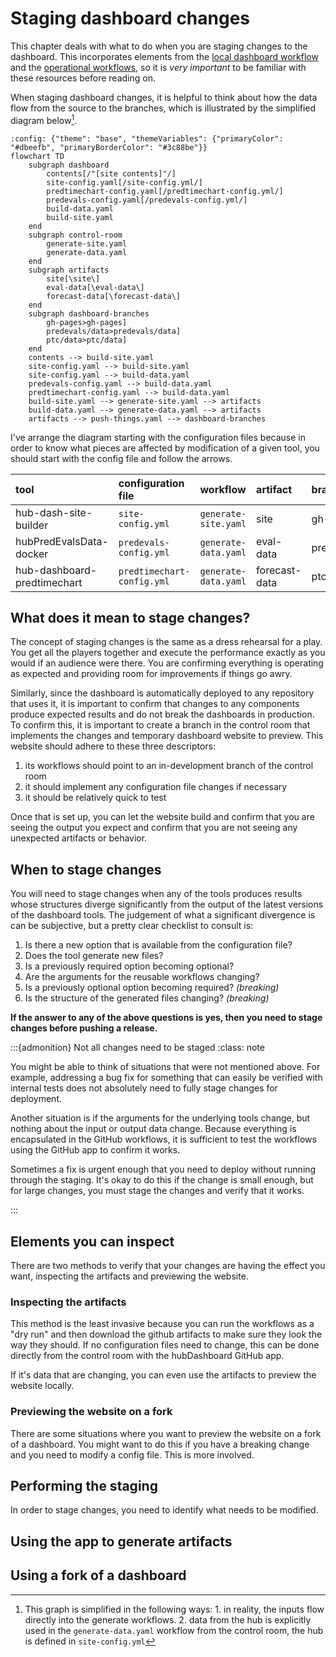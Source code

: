 # Staging dashboard changes

This chapter deals with what to do when you are staging changes to the
dashboard. This incorporates elements from the [local dashboard
workflow](./dashboard-local.md) and the [operational
workflows](./dashboard-workflows.md), so it is _very important_ to be familiar
with these resources before reading on.

When staging dashboard changes, it is helpful to think about how the data flow
from the source to the branches, which is illustrated by the simplified diagram
below[^hub-source].

[^hub-source]: This graph is simplified in the following ways: 1. in reality,
    the inputs flow directly into the generate workflows. 2. data from the hub
    is explicitly used in the `generate-data.yaml` workflow from the control
    room, the hub is defined in `site-config.yml`

```{mermaid}
:config: {"theme": "base", "themeVariables": {"primaryColor": "#dbeefb", "primaryBorderColor": "#3c88be"}}
flowchart TD
    subgraph dashboard
        contents[/"[site contents]"/]
        site-config.yaml[/site-config.yml/]
        predtimechart-config.yaml[/predtimechart-config.yml/]
        predevals-config.yaml[/predevals-config.yml/]
        build-data.yaml
        build-site.yaml
    end
    subgraph control-room
        generate-site.yaml
        generate-data.yaml
    end
    subgraph artifacts
        site[\site\]
        eval-data[\eval-data\]
        forecast-data[\forecast-data\]
    end
    subgraph dashboard-branches
        gh-pages>gh-pages]
        predevals/data>predevals/data]
        ptc/data>ptc/data]
    end
    contents --> build-site.yaml
    site-config.yaml --> build-site.yaml
    site-config.yaml --> build-data.yaml
    predevals-config.yaml --> build-data.yaml
    predtimechart-config.yaml --> build-data.yaml
    build-site.yaml --> generate-site.yaml --> artifacts
    build-data.yaml --> generate-data.yaml --> artifacts
    artifacts --> push-things.yaml --> dashboard-branches
```

I've arrange the diagram starting with the configuration files because in order
to know what pieces are affected by modification of a given tool, you should
start with the config file and follow the arrows.

| tool | configuration file | workflow | artifact | branch |
| :--- | :----------------- | :------- | :------- | :----- |
| hub-dash-site-builder | `site-config.yml` | `generate-site.yaml` | site | gh-pages |
| hubPredEvalsData-docker | `predevals-config.yml` | `generate-data.yaml` | eval-data | predevals/data |
| hub-dashboard-predtimechart | `predtimechart-config.yml` | `generate-data.yaml` | forecast-data | ptc/data |

## What does it mean to stage changes?

The concept of staging changes is the same as a dress rehearsal for a play. You
get all the players together and execute the performance exactly as you would if
an audience were there. You are confirming everything is operating as expected
and providing room for improvements if things go awry.

Similarly, since the dashboard is automatically deployed to any repository that
uses it, it is important to confirm that changes to any components produce
expected results and do not break the dashboards in production. To confirm
this, it is important to create a branch in the control room that implements
the changes and temporary dashboard website to preview. This website should
adhere to these three descriptors:

1. its workflows should point to an in-development branch of the control room
2. it should implement any configuration file changes if necessary
3. it should be relatively quick to test

Once that is set up, you can let the website build and confirm that you are
seeing the output you expect and confirm that you are not seeing any unexpected
artifacts or behavior.

## When to stage changes

You will need to stage changes when any of the tools produces results whose
structures diverge significantly from the output of the latest versions of the
dashboard tools. The judgement of what a significant divergence is can be
subjective, but a pretty clear checklist to consult is:

 1. Is there a new option that is available from the configuration file?
 1. Does the tool generate new files?
 1. Is a previously required option becoming optional?
 1. Are the arguments for the reusable workflows changing?
 1. Is a previously optional option becoming required? _(breaking)_
 1. Is the structure of the generated files changing? _(breaking)_

**If the answer to any of the above questions is yes, then you need to stage
changes before pushing a release.**

:::{admonition} Not all changes need to be staged
:class: note

You might be able to think of situations that were not mentioned above. For
example, addressing a bug fix for something that can easily be verified with
internal tests does not absolutely need to fully stage changes for deployment.

Another situation is if the arguments for the underlying tools change, but
nothing about the input or output data change. Because everything is
encapsulated in the GitHub workflows, it is sufficient to test the workflows
using the GitHub app to confirm it works.

Sometimes a fix is urgent enough that you need to deploy without running through
the staging. It's okay to do this if the change is small enough, but for large
changes, you must stage the changes and verify that it works.

:::

## Elements you can inspect

There are two methods to verify that your changes are having the effect you want,
inspecting the artifacts and previewing the website.

### Inspecting the artifacts

This method is the least invasive because you can run the workflows as a "dry
run" and then download the github artifacts to make sure they look the way they
should. If no configuration files need to change, this can be done directly from
the control room with the hubDashboard GitHub app.

If it's data that are changing, you can even use the artifacts to preview the
website locally.

### Previewing the website on a fork

There are some situations where you want to preview the website on a fork of a
dashboard. You might want to do this if you have a breaking change and you need
to modify a config file. This is more involved.

## Performing the staging

In order to stage changes, you need to identify what needs to be modified.

## Using the app to generate artifacts

## Using a fork of a dashboard

